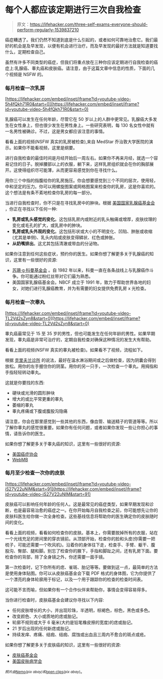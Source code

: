# 每个人都应该定期进行三次自我检查

> 原文：<https://lifehacker.com/three-self-exams-everyone-should-perform-regularly-1539837210>

癌症糟透了。我们仍然不知道到底是什么引起的，或者如何可靠地治愈它。我们最好的机会是及早发现，以便有机会进行治疗。而及早发现的最好方法就是知道要找什么，定期检查自己。



虽然有许多不同类型的癌症，但我们将重点放在三种你应该定期进行自我检查的癌症上:乳腺癌、睾丸癌和皮肤癌。请注意，由于这篇文章中信息的性质，下面的几个视频是 NSFW 的。

### 每月检查一次乳房

 [https://lifehacker.com/embed/inset/iframe?id=youtube-video-5h4fQkh71R0&start=0](https://lifehacker.com/embed/inset/iframe?id=youtube-video-5h4fQkh71R0&start=0) 

乳腺癌可以发生在任何年龄，尽管它在 50 岁以上的人群中更常见。乳腺癌大多发生在女性身上，但也很少发生在男性身上。一些研究表明，每 130 名女性中就有一名男性被确诊。不过，这是男女都应该注意的事情。

看看上面的视频(NSFW 真实的乳房被检查),来自 MedStar 乔治敦大学医院的演示。如果你不能看视频，这里是纲要。

进行自我检查的最佳时间是月经开始后一周左右。如果你不再来月经，就选一个容易记住的日子。脱掉腰部以上的衣服，躺下来，这样乳房组织就会在你的胸部展开。这使得组织尽可能薄，从而更容易感觉到你在寻找什么。

用你三个中指的指腹给你的乳房施压。你会想要感觉到三个不同的层次，使用轻，中和坚定的压力。你可以用螺旋图案或网格图案来检查你的乳房，这是你喜欢的。这个想法是有条不紊地检查你乳房的每一部分。

当进行自我检查时，你不只是在寻找乳房中的肿块。根据 [美国国家乳腺癌基金会](http://lifehacker.com) ，你正在寻找以下任何一种:

*   **乳房或乳头感觉的变化**。这包括乳房内或附近的乳头触痛或增厚，皮肤纹理的变化或毛孔的扩大，或乳房中的肿块。
*   **乳房或乳头外观的变化**。这包括形状或大小的不明变化、凹陷、肿胀或收缩(尤其是单侧)、乳头内陷或皮肤变得鳞状、红色或肿胀。
*   **从奶嘴排出**。这尤其包括清澈或带血的分泌物。

如果你注意到任何这些症状，预约你的医生。如果你想了解更多关于乳腺癌的知识，这里有一些很好的资源:

*   [苏珊·g·科曼基金会](http://lifehacker.com) 。自 1982 年以来，科曼一直在各条战线上与乳腺癌作斗争。你可能通过粉红丝带对它们最为熟悉。
*   美国国家乳腺癌基金会。NBCF 成立于 1991 年，致力于帮助世界各地的妇女，对她们进行乳腺癌教育，并为有需要的妇女提供免费乳房 x 光检查。

### 每月检查一次睾丸

 [https://lifehacker.com/embed/inset/iframe?id=youtube-video-TL2Vd2sZyn8&start=0](https://lifehacker.com/embed/inset/iframe?id=youtube-video-TL2Vd2sZyn8&start=0) 

睾丸癌最常见于 15 至 35 岁的男性，但也可能发生在任何年龄的男性。如果早期发现，睾丸癌是非常可治疗的，定期自我检查对确保这种情况的发生大有帮助。

看看上面的视频(NSFW 真实的睾丸被检查)。如果看不了视频，流程如下。

根据 [克里夫兰诊所](http://lifehacker.com) 的说法，最好在温水淋浴期间或之后做检查，因为阴囊会得到放松。用你的左手握住你的阴茎。用你的另一只手，一次检查一个睾丸。用拇指和手指轻轻转动睾丸。

这就是你要找的东西:

*   硬块或光滑的圆形肿块
*   增大的或比平常更重的睾丸
*   萎缩的睾丸
*   睾丸疼痛或下腹或腹股沟隐痛

请注意，你会在那里感觉到一些其他的东西，像血管、输送精子的管道等等。所以了解你睾丸的感觉很重要。如果你有任何问题，或者如果你发现一些让你担心的事情，请告诉你的医生。

如果你想了解更多关于睾丸癌的知识，这里有一些很好的资源:

*   [美国癌症协会](http://www.cancer.org/cancer/testicularcancer/index)
*   [WebMB](http://www.webmd.com/cancer/testicular-cancer-directory)

### 每月至少检查一次你的皮肤

 [https://lifehacker.com/embed/inset/iframe?id=youtube-video-iS27V22uNIM&start=91](https://lifehacker.com/embed/inset/iframe?id=youtube-video-iS27V22uNIM&start=91) 

皮肤癌可以影响任何年龄的任何人。这是最常见的癌症类型，如果早期发现和诊断，也是最容易治愈的癌症之一。在你开始每月自我检查之前，你可能想先让你的皮肤科医生给你做一次全身检查。这些基线信息将帮助你的医生确定你的皮肤随时间的变化。

看看上面的视频，看看如何检查你的皮肤。基本上，你需要脱掉所有的衣服，站在一个光线充足的房间里的穿衣镜前。从顶部开始，检查你的脸和头皮(你需要一把梳子，可能还需要一个吹风机)。沿着你的身体往下走，检查手、手臂、躯干、腹股沟、臀部、腿和脚。别忘了检查你的腋下，手指和脚趾之间，还有乳房下面。要检查你的背部，除了全身镜之外，你还需要一面手镜。

第一次检查时，记下你所有的痣、雀斑、胎记等等。要做到这一点，最简单的方法是使用身体贴图。你可以从皮肤癌基金会下载 PDF 格式的身体图，它为你提供了一个漂亮的身体轮廓用于标记，以及一个用于跟踪你的检查的检查时间表。

这可能不言而喻，但如果你有一个合作伙伴来帮助你，事情会变得容易得多。

当你进行检查时，皮肤癌基金会建议你寻找以下内容:

*   任何皮肤增长的大小，并出现珍珠，半透明，棕褐色，棕色，黑色或多色。
*   改变颜色、大小或质地的痣或胎记。
*   轮廓不规则或大于 6 毫米(大约是铅笔橡皮擦的宽度)的痣或胎记。
*   21 岁后出现的任何新痣或胎记。
*   持续发痒、疼痛、结痂、结痂、腐蚀或出血且三周内不愈合的斑点或疮。

如果你想了解更多关于皮肤癌的知识，这里有一些很好的资源:

*   [皮肤癌基金会](http://www.skincancer.org/)
*   [美国皮肤病学会](http://www.aad.org/)

*<small>照片由</small>*[<small>Nemo</small>](http://pixabay.com/en/sign-icon-stick-outline-symbol-40643/)*<small>(pix abay)和</small>*[<small>open clips</small>](http://pixabay.com/en/lupe-magnifier-loupe-glass-160478/)*<small>(pix abay)</small>*。
